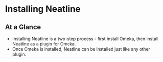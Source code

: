 # Installing Neatline

## At a Glance

  - Installing Neatline is a two-step process - first install Omeka, then install Neatline as a plugin for Omeka.
  - Once Omeka is installed, Neatline can be installed just like any other plugin.
